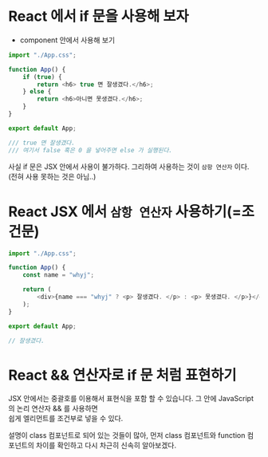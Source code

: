 # React 에서 if 문을 사용해 보자
- component 안에서 사용해 보기
```JavaScript
import "./App.css";

function App() {
    if (true) {
        return <h6> true 면 잘생겼다.</h6>;
    } else {
        return <h6>아니면 못생겼다.</h6>;
    }
}

export default App;

/// true 면 잘생겼다. 
/// 여기서 false 혹은 0 을 넣어주면 else 가 실행된다.
```
사실 if 문은 JSX 안에서 사용이 불가하다. 그리하여 사용하는 것이 `삼항 연산자` 이다. (전혀 사용 못하는 것은 아님..)

# React JSX 에서 `삼항 연산자` 사용하기(=조건문)

```JavaScript
import "./App.css";

function App() {
    const name = "whyj";

    return (
        <div>{name === "whyj" ? <p> 잘생겼다. </p> : <p> 못생겼다. </p>}</div>
    );
}

export default App;

// 잘생겼다.
```
# React && 연산자로 if 문 처럼 표현하기
JSX 안에서는 중괄호를 이용해서 표현식을 포함 할 수 있습니다. 그 안에 JavaScript 의 논리 연산자 && 를 사용하면  
쉽게 엘리먼트를 조건부로 넣을 수 있다.

설명이 class 컴포넌트로 되어 있는 것들이 많아, 먼저 class 컴포넌트와 function 컴포넌트의 차이를 확인하고 다시 차근히 신속히 알아보겠다.
